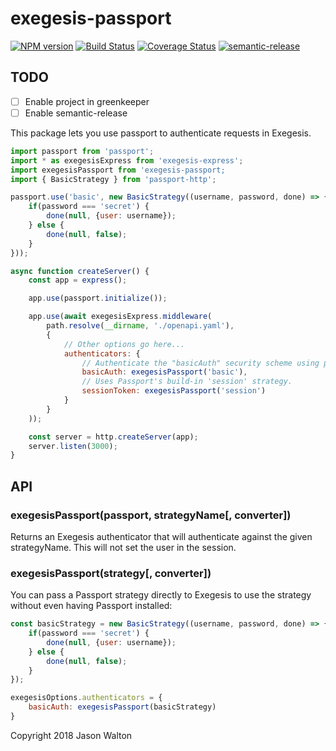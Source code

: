# exegesis-passport

[![NPM version](https://badge.fury.io/js/exegesis-passport.svg)](https://npmjs.org/package/exegesis-passport)
[![Build Status](https://travis-ci.org/exegesis-js/exegesis-passport.svg)](https://travis-ci.org/exegesis-js/exegesis-passport)
[![Coverage Status](https://coveralls.io/repos/exegesis-js/exegesis-passport/badge.svg)](https://coveralls.io/r/exegesis-js/exegesis-passport)
[![semantic-release](https://img.shields.io/badge/%20%20%F0%9F%93%A6%F0%9F%9A%80-semantic--release-e10079.svg)](https://github.com/semantic-release/semantic-release)

## TODO

* [ ] Enable project in greenkeeper
* [ ] Enable semantic-release

This package lets you use passport to authenticate requests in Exegesis.

```js
import passport from 'passport';
import * as exegesisExpress from 'exegesis-express';
import exegesisPassport from 'exegesis-passport;
import { BasicStrategy } from 'passport-http';

passport.use('basic', new BasicStrategy((username, password, done) => {
    if(password === 'secret') {
        done(null, {user: username});
    } else {
        done(null, false);
    }
}));

async function createServer() {
    const app = express();

    app.use(passport.initialize());

    app.use(await exegesisExpress.middleware(
        path.resolve(__dirname, './openapi.yaml'),
        {
            // Other options go here...
            authenticators: {
                // Authenticate the "basicAuth" security scheme using passport's 'basic' strategy.
                basicAuth: exegesisPassport('basic'),
                // Uses Passport's build-in 'session' strategy.
                sessionToken: exegesisPassport('session')
            }
        }
    ));

    const server = http.createServer(app);
    server.listen(3000);
}
```

## API

### exegesisPassport(passport, strategyName[, converter])

Returns an Exegesis authenticator that will authenticate against the given strategyName.
This will not set the user in the session.

### exegesisPassport(strategy[, converter])

You can pass a Passport strategy directly to Exegesis to use the strategy without even
having Passport installed:

```js
const basicStrategy = new BasicStrategy((username, password, done) => {
    if(password === 'secret') {
        done(null, {user: username});
    } else {
        done(null, false);
    }
});

exegesisOptions.authenticators = {
    basicAuth: exegesisPassport(basicStrategy)
}
```

Copyright 2018 Jason Walton